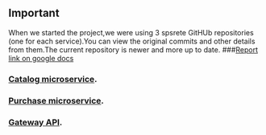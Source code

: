## Important
When we started the project,we were using 3 spsrete GitHUb repositories (one for each service).You can view the original commits and other details from them.The current repository is newer and more up to date.
###[Report link on google docs](https://docs.google.com/document/d/1qismgchN0ZV5scSyP9D-FJEZxNf_SFtlQA6qpvHwp4s/edit?usp=sharing)
### [Catalog microservice](https://github.com/sohaib-arafat/catalog_microservice).
### [Purchase microservice](https://github.com/OsamaDW2002/purchase_microservice).
### [Gateway API](https://github.com/sohaib-arafat/gateway_api).


